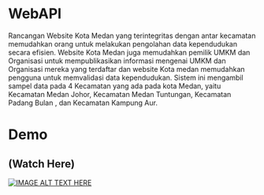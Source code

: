 # WebAPI
Rancangan Website Kota Medan yang terintegritas dengan antar kecamatan memudahkan orang untuk
melakukan pengolahan data kependudukan secara efisien. Website Kota Medan juga
memudahkan pemilik UMKM dan Organisasi untuk mempublikasikan informasi mengenai
UMKM dan Organisasi mereka yang terdaftar dan website Kota medan memudahkan
pengguna untuk memvalidasi data kependudukan.
Sistem ini mengambil sampel data pada 4 Kecamatan yang ada pada kota Medan,
yaitu Kecamatan Medan Johor, Kecamatan Medan Tuntungan, Kecamatan
Padang Bulan , dan Kecamatan Kampung Aur.

# Demo
## (Watch Here)
[![IMAGE ALT TEXT HERE](https://img.youtube.com/vi/uqsXjuAhuL8/0.jpg)](https://www.youtube.com/watch?v=uqsXjuAhuL8)

